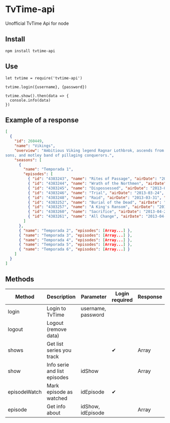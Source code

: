 TvTime-api
==========

Unofficial TvTime Api for node

Install
--------
```
npm install tvtime-api
```

Use
---
```
let tvtime = require('tvtime-api')

tvtime.login({username}, {password})

tvtime.show().then(data => {
  console.info(data)
})
```

Example of a response
---------------------
```json
[
  {
    "id": 260449,
    "name": "Vikings",
    "overview": "Ambitious Viking legend Ragnar Lothbrok, ascends from a young warrior to the King of the Viking tribes with the help of his shieldmaiden Lagertha, jealous brother Rollo, fearless
sons, and motley band of pillaging conquerors.",
    "seasons": [
      {
        "name": "Temporada 1",
        "episodes": [
          { "id": "4383243", "name": "Rites of Passage", "airDate": "2013-03-03", "watched": true },
          { "id": "4383244", "name": "Wrath of the Northmen", "airDate": "2013-03-10", "watched": true },
          { "id": "4383245", "name": "Dispossessed", "airDate": "2013-03-17", "watched": true },
          { "id": "4383246", "name": "Trial", "airDate": "2013-03-24", "watched": true },
          { "id": "4383248", "name": "Raid", "airDate": "2013-03-31", "watched": true },
          { "id": "4383252", "name": "Burial of the Dead", "airDate": "2013-04-07", "watched": true },
          { "id": "4383257", "name": "A King's Ransom", "airDate": "2013-04-14", "watched": false },
          { "id": "4383260", "name": "Sacrifice", "airDate": "2013-04-21", "watched": false },
          { "id": "4383261", "name": "All Change", "airDate": "2013-04-28", "watched": false }
        ]
      },
      { "name": "Temporada 2", "episodes": [Array...] },
      { "name": "Temporada 3", "episodes": [Array...] },
      { "name": "Temporada 4", "episodes": [Array...] },
      { "name": "Temporada 5", "episodes": [Array...] },
      { "name": "Temporada 6", "episodes": [Array...] }
    ]
  }
]
```

Methods
-------
| Method | Description | Parameter | Login required | Response |
| --- | --- | --- | --- | --- |
| login | Login to TvTime | username, password | | |
| logout | Logout (remove data) | | | |
| shows | Get list series you track | | ✔ | Array |
| show | Info serie and list episodes | idShow | | Array |
| episodeWatch | Mark episode as watched | idEpisode | ✔ | |
| episode | Get info about | idShow, idEpisode | | Array |
